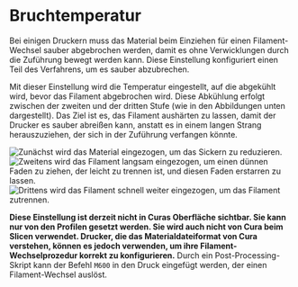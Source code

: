 Bruchtemperatur
====
Bei einigen Druckern muss das Material beim Einziehen für einen Filament-Wechsel sauber abgebrochen werden, damit es ohne Verwicklungen durch die Zuführung bewegt werden kann. Diese Einstellung konfiguriert einen Teil des Verfahrens, um es sauber abzubrechen.

Mit dieser Einstellung wird die Temperatur eingestellt, auf die abgekühlt wird, bevor das Filament abgebrochen wird. Diese Abkühlung erfolgt zwischen der zweiten und der dritten Stufe (wie in den Abbildungen unten dargestellt). Das Ziel ist es, das Filament aushärten zu lassen, damit der Drucker es sauber abreißen kann, anstatt es in einem langen Strang herauszuziehen, der sich in der Zuführung verfangen könnte.

![Zunächst wird das Material eingezogen, um das Sickern zu reduzieren.](../../../articles/images/filament_switch_anti_ooze.svg)
![Zweitens wird das Filament langsam eingezogen, um einen dünnen Faden zu ziehen, der leicht zu trennen ist, und diesen Faden erstarren zu lassen.](../../../articles/images/filament_switch_break_preparation.svg)
![Drittens wird das Filament schnell weiter eingezogen, um das Filament zutrennen.](../../../articles/images/filament_switch_break.svg)

**Diese Einstellung ist derzeit nicht in Curas Oberfläche sichtbar. Sie kann nur von den Profilen gesetzt werden. Sie wird auch nicht von Cura beim Slicen verwendet. Drucker, die das Materialdateiformat von Cura verstehen, können es jedoch verwenden, um ihre Filament-Wechselprozedur korrekt zu konfigurieren.** 
Durch ein Post-Processing-Skript kann der Befehl `M600` in den Druck eingefügt werden, der einen Filament-Wechsel auslöst.